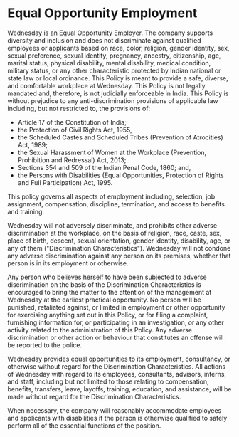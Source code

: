 # Equal Opportunity Employment

Wednesday is an Equal Opportunity Employer. The company supports diversity and inclusion and does not discriminate against qualified employees or applicants based on race, color, religion, gender identity, sex, sexual preference, sexual identity, pregnancy, ancestry, citizenship, age, marital status, physical disability, mental disability, medical condition, military status, or any other characteristic protected by Indian national or state law or local ordinance. This Policy is meant to provide a safe, diverse, and comfortable workplace at Wednesday. This Policy is not legally mandated and, therefore, is not judicially enforceable in India. This Policy is without prejudice to any anti-discrimination provisions of applicable law including, but not restricted to, the provisions of:

* Article 17 of the Constitution of India;
* the Protection of Civil Rights Act, 1955,
* the Scheduled Castes and Scheduled Tribes \(Prevention of Atrocities\) Act, 1989;
* the Sexual Harassment of Women at the Workplace \(Prevention, Prohibition and Redressal\) Act, 2013;
* Sections 354 and 509 of the Indian Penal Code, 1860; and,
* the Persons with Disabilities \(Equal Opportunities, Protection of Rights and Full Participation\) Act, 1995.

This policy governs all aspects of employment including, selection, job assignment, compensation, discipline, termination, and access to benefits and training.

Wednesday will not adversely discriminate, and prohibits other adverse discrimination at the workplace, on the basis of religion, race, caste, sex, place of birth, descent, sexual orientation, gender identity, disability, age, or any of them \("Discrimination Characteristics"\). Wednesday will not condone any adverse discrimination against any person on its premises, whether that person is in its employment or otherwise.

Any person who believes herself to have been subjected to adverse discrimination on the basis of the Discrimination Characteristics is encouraged to bring the matter to the attention of the management at Wednesday at the earliest practical opportunity. No person will be punished, retaliated against, or limited in employment or other opportunity for exercising anything set out in this Policy, or for filing a complaint, furnishing information for, or participating in an investigation, or any other activity related to the administration of this Policy. Any adverse discrimination or other action or behaviour that constitutes an offense will be reported to the police.

Wednesday provides equal opportunities to its employment, consultancy, or otherwise without regard for the Discrimination Characteristics. All actions of Wednesday with regard to its employees, consultants, advisors, interns, and staff, including but not limited to those relating to compensation, benefits, transfers, leave, layoffs, training, education, and assistance, will be made without regard for the Discrimination Characteristics.

When necessary, the company will reasonably accommodate employees and applicants with disabilities if the person is otherwise qualified to safely perform all of the essential functions of the position.

